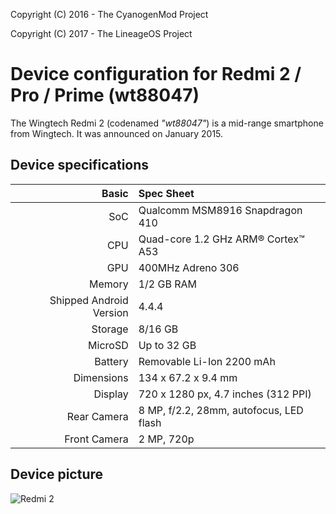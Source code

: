 Copyright (C) 2016 - The CyanogenMod Project

Copyright (C) 2017 - The LineageOS Project

Device configuration for Redmi 2 / Pro / Prime (wt88047)
========================================================

The Wingtech Redmi 2 (codenamed _"wt88047"_) is a mid-range smartphone from Wingtech.
It was announced on January 2015.

## Device specifications

Basic   | Spec Sheet
-------:|:-------------------------
SoC     | Qualcomm MSM8916 Snapdragon 410
CPU     | Quad-core 1.2 GHz ARM® Cortex™ A53
GPU     | 400MHz Adreno 306
Memory  | 1/2 GB RAM
Shipped Android Version | 4.4.4
Storage | 8/16 GB
MicroSD | Up to 32 GB
Battery | Removable Li-Ion 2200 mAh
Dimensions | 134 x 67.2 x 9.4 mm
Display | 720 x 1280 px, 4.7 inches (312 PPI)
Rear Camera | 8 MP, f/2.2, 28mm, autofocus, LED flash
Front Camera | 2 MP, 720p

## Device picture

![Redmi 2](http://cdn.ndtv.com/tech/xiaomi_redmi_2_white_screen.jpg "Redmi 2 in white")

